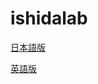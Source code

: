 # ishidalab

[日本語版](Japanese/index.htm)

[英語版](English/Ishida%20Matsubara%20Lablatory%20–%20This%20is%20Ishida%20Matsubara%20Laboratory.htm)
